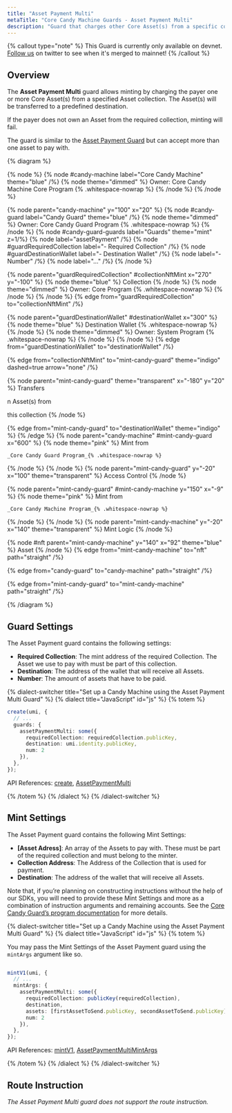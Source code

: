 ```yaml
---
title: "Asset Payment Multi"
metaTitle: "Core Candy Machine Guards - Asset Payment Multi"
description: "Guard that charges other Core Asset(s) from a specific collection as payment for the mint."
---
```


{% callout type="note" %}
This Guard is currently only available on devnet. [Follow us](https://x.com/metaplex) on twitter to see when it's merged to mainnet!
{% /callout %}

## Overview

The **Asset Payment Multi** guard allows minting by charging the payer one or more Core Asset(s) from a specified Asset collection. The Asset(s) will be transferred to a predefined destination.

If the payer does not own an Asset from the required collection, minting will fail.

The guard is similar to the [Asset Payment Guard](/core-candy-machine/guards/asset-payment) but can accept more than one asset to pay with.

{% diagram  %}

{% node %}
{% node #candy-machine label="Core Candy Machine" theme="blue" /%}
{% node theme="dimmed" %}
Owner: Core Candy Machine Core Program {% .whitespace-nowrap %}
{% /node %}
{% /node %}

{% node parent="candy-machine" y="100" x="20" %}
{% node #candy-guard label="Candy Guard" theme="blue" /%}
{% node theme="dimmed" %}
Owner: Core Candy Guard Program {% .whitespace-nowrap %}
{% /node %}
{% node #candy-guard-guards label="Guards" theme="mint" z=1/%}
{% node label="assetPayment" /%}
{% node #guardRequiredCollection label="- Required Collection" /%}
{% node #guardDestinationWallet label="- Destination Wallet" /%}
{% node label="- Number" /%}
{% node label="..." /%}
{% /node %}

{% node parent="guardRequiredCollection" #collectionNftMint x="270" y="-100"  %}
{% node theme="blue" %}
Collection
{% /node %}
{% node theme="dimmed" %}
Owner: Core Program {% .whitespace-nowrap %}
{% /node %}
{% /node %}
{% edge from="guardRequiredCollection" to="collectionNftMint" /%}

{% node parent="guardDestinationWallet" #destinationWallet x="300"  %}
{% node theme="blue" %}
Destination Wallet {% .whitespace-nowrap %}
{% /node %}
{% node theme="dimmed" %}
Owner: System Program {% .whitespace-nowrap %}
{% /node %}
{% /node %}
{% edge from="guardDestinationWallet" to="destinationWallet" /%}


{% edge from="collectionNftMint" to="mint-candy-guard" theme="indigo" dashed=true arrow="none" /%}

{% node parent="mint-candy-guard" theme="transparent" x="-180" y="20" %}
Transfers 

n Asset(s) from

this collection
{% /node %}

{% edge from="mint-candy-guard" to="destinationWallet" theme="indigo" %}
{% /edge %}
{% node parent="candy-machine" #mint-candy-guard x="600" %}
  {% node theme="pink" %}
    Mint from

    _Core Candy Guard Program_{% .whitespace-nowrap %}
  {% /node %}
{% /node %}
{% node parent="mint-candy-guard" y="-20" x="100" theme="transparent" %}
  Access Control
{% /node %}

{% node parent="mint-candy-guard" #mint-candy-machine y="150" x="-9" %}
  {% node theme="pink" %}
    Mint from 
    
    _Core Candy Machine Program_{% .whitespace-nowrap %}
  {% /node %}
{% /node %}
{% node parent="mint-candy-machine" y="-20" x="140" theme="transparent" %}
  Mint Logic
{% /node %}

{% node #nft parent="mint-candy-machine" y="140" x="92" theme="blue" %}
  Asset
{% /node %}
{% edge from="mint-candy-machine" to="nft" path="straight" /%}

{% edge from="candy-guard" to="candy-machine" path="straight" /%}

{% edge from="mint-candy-guard" to="mint-candy-machine" path="straight" /%}

{% /diagram %}

## Guard Settings

The Asset Payment guard contains the following settings:

- **Required Collection**: The mint address of the required Collection. The Asset we use to pay with must be part of this collection.
- **Destination**: The address of the wallet that will receive all Assets.
- **Number**: The amount of assets that have to be paid.

{% dialect-switcher title="Set up a Candy Machine using the Asset Payment Multi Guard" %}
{% dialect title="JavaScript" id="js" %}
{% totem %}

```ts
create(umi, {
  // ...
  guards: {
    assetPaymentMulti: some({
      requiredCollection: requiredCollection.publicKey,
      destination: umi.identity.publicKey,
      num: 2
    }),
  },
});
```

API References: [create](https://mpl-core-candy-machine.typedoc.metaplex.com/functions/create.html), [AssetPaymentMulti](https://mpl-core-candy-machine.typedoc.metaplex.com/types/AssetPaymentMulti.html)

{% /totem %}
{% /dialect %}
{% /dialect-switcher %}

## Mint Settings

The Asset Payment guard contains the following Mint Settings:
- **[Asset Adress]**: An array of the Assets to pay with. These must be part of the required collection and must belong to the minter.
- **Collection Address**: The Address of the Collection that is used for payment.
- **Destination**: The address of the wallet that will receive all Assets.

Note that, if you’re planning on constructing instructions without the help of our SDKs, you will need to provide these Mint Settings and more as a combination of instruction arguments and remaining accounts. See the [Core Candy Guard’s program documentation](https://github.com/metaplex-foundation/mpl-core-candy-machine/tree/main/programs/candy-guard#assetpayment) for more details.

{% dialect-switcher title="Set up a Candy Machine using the Asset Payment Multi Guard" %}
{% dialect title="JavaScript" id="js" %}
{% totem %}

You may pass the Mint Settings of the Asset Payment guard using the `mintArgs` argument like so.

```ts

mintV1(umi, {
  // ...
  mintArgs: {
    assetPaymentMulti: some({
      requiredCollection: publicKey(requiredCollection),
      destination,
      assets: [firstAssetToSend.publicKey, secondAssetToSend.publicKey],
      num: 2
    }),
  },
});
```

API References: [mintV1](https://mpl-core-candy-machine.typedoc.metaplex.com/functions/mintV1.html), [AssetPaymentMultiMintArgs](https://mpl-core-candy-machine.typedoc.metaplex.com/types/AssetPaymentMultiMintArgs.html)

{% /totem %}
{% /dialect %}
{% /dialect-switcher %}

## Route Instruction

_The Asset Payment Multi guard does not support the route instruction._

